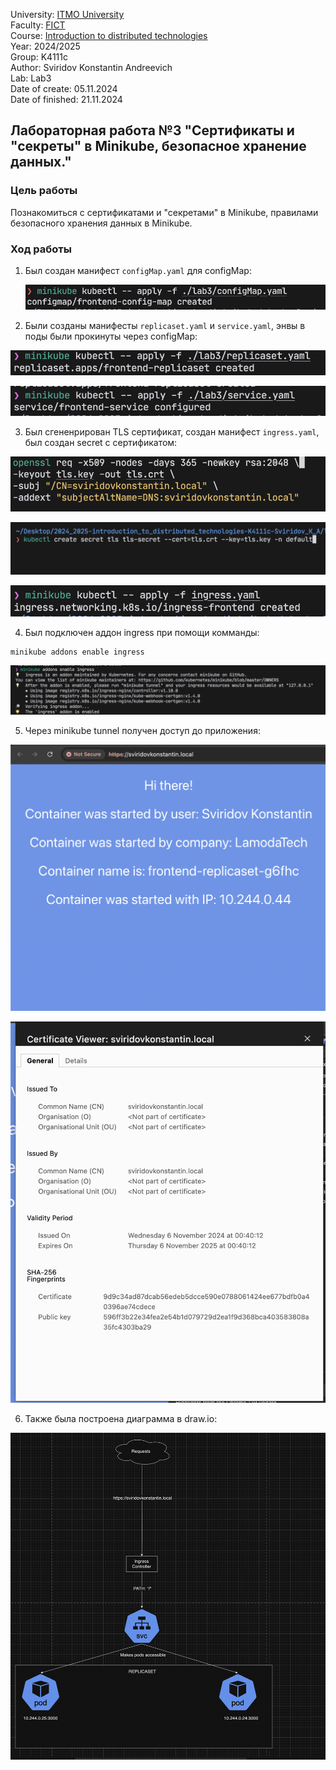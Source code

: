 University: [ITMO University](https://itmo.ru/ru/)</br>
Faculty: [FICT](https://fict.itmo.ru)</br>
Course: [Introduction to distributed technologies](https://github.com/itmo-ict-faculty/introduction-to-distributed-technologies)</br>
Year: 2024/2025</br>
Group: K4111c</br>
Author: Sviridov Konstantin Andreevich</br>
Lab: Lab3</br>
Date of create: 05.11.2024</br>
Date of finished: 21.11.2024

## Лабораторная работа №3 "Сертификаты и "секреты" в Minikube, безопасное хранение данных."

### Цель работы

Познакомиться с сертификатами и "секретами" в Minikube, правилами безопасного хранения данных в Minikube.

### Ход работы

1. Был создан манифест `configMap.yaml` для configMap:

   ![](/lab3/screenshots/applyConfigMap.png)

2. Были созданы манифесты `replicaset.yaml` и `service.yaml`, энвы в поды были прокинуты через configMap:

![](/lab3/screenshots/applyReplicaset.png)

![](/lab3/screenshots/applyService.png)

3. Был сгененрирован TLS сертификат, создан манифест `ingress.yaml`, был создан secret с сертификатом:

![](/lab3/screenshots/generateSertificate.png)

![](/lab3/screenshots/createSecret.png)

![](/lab3/screenshots/applyIngress.png)

4. Был подключен аддон ingress при помощи комманды:

```
minikube addons enable ingress
```

![](/lab3/screenshots/enableIngressAddon.png)

5. Через minikube tunnel получен доступ до приложения:

![](/lab3/screenshots/website.png)

![](/lab3/screenshots/certificate.png)

6. Также была построена диаграмма в draw.io:

![](/lab3/screenshots/schema.png)
